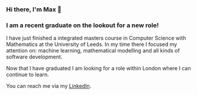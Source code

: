 ### Hi there, I'm Max 👋

### I am a recent graduate on the lookout for a new role!
I have just finished a integrated masters course in Computer Science with Mathematics at the University of Leeds. In my time there I focused my attention on: machine learning, mathematical modelling and all kinds of software development.

Now that I have graduated I am looking for a role within London where I can continue to learn.

You can reach me via my [LinkedIn](https://www.linkedin.com/in/max-pilling/).

<!--
**maxpilling/maxpilling** is a ✨ _special_ ✨ repository because its `README.md` (this file) appears on your GitHub profile.

Here are some ideas to get you started:

- 🔭 I’m currently working on ...
- 🌱 I’m currently learning ...
- 👯 I’m looking to collaborate on ...
- 🤔 I’m looking for help with ...
- 💬 Ask me about ...
- 📫 How to reach me: ...
- 😄 Pronouns: ...
- ⚡ Fun fact: ...
-->
